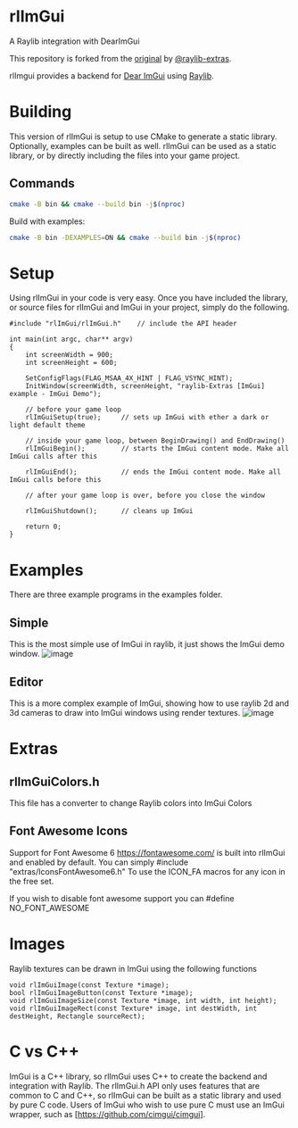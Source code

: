 # rlImGui
A Raylib integration with DearImGui

This repository is forked from the [original](https://github.com/raylib-extras/rlImGui)
 by [@raylib-extras](https://github.com/raylib-extras).

rlImgui provides a backend for [Dear ImGui](https://github.com/ocornut/imgui) using [Raylib](https://www.raylib.com/). 

# Building
This version of rlImGui is setup to use CMake to generate a static library. Optionally, examples can be built 
as well. rlImGui can be used as a static library, or by directly including the files into your game project.

## Commands

```sh
cmake -B bin && cmake --build bin -j$(nproc)
```

Build with examples:

```sh
cmake -B bin -DEXAMPLES=ON && cmake --build bin -j$(nproc)
```

# Setup

Using rlImGui in your code is very easy. Once you have included the library, or source files for rlImGui and ImGui in your project, simply do the following.
```
#include "rlImGui/rlImGui.h"	// include the API header

int main(int argc, char** argv)
{   
    int screenWidth = 900;
    int screenHeight = 600;

    SetConfigFlags(FLAG_MSAA_4X_HINT | FLAG_VSYNC_HINT);
    InitWindow(screenWidth, screenHeight, "raylib-Extras [ImGui] example - ImGui Demo");

    // before your game loop
    rlImGuiSetup(true); 	// sets up ImGui with ether a dark or light default theme

    // inside your game loop, between BeginDrawing() and EndDrawing()
    rlImGuiBegin();			// starts the ImGui content mode. Make all ImGui calls after this

    rlImGuiEnd();			// ends the ImGui content mode. Make all ImGui calls before this

    // after your game loop is over, before you close the window

    rlImGuiShutdown();		// cleans up ImGui

    return 0;
}
```

# Examples
There are three example programs in the examples folder.

## Simple
This is the most simple use of ImGui in raylib, it just shows the ImGui demo window.
![image](https://user-images.githubusercontent.com/322174/136596910-da1b60ae-4a39-48f0-ae84-f568bc396870.png)


## Editor
This is a more complex example of ImGui, showing how to use raylib 2d and 3d cameras to draw into ImGui windows using render textures.
![image](https://user-images.githubusercontent.com/322174/136596949-033ffe0a-2476-4030-988a-5bf5b6e2ade7.png)

# Extras

## rlImGuiColors.h
This file has a converter to change Raylib colors into ImGui Colors

## Font Awesome Icons
Support for Font Awesome 6 https://fontawesome.com/ is built into rlImGui and enabled by default. You can simply
#include "extras/IconsFontAwesome6.h"
To use the ICON_FA macros for any icon in the free set.

If you wish to disable font awesome support you can #define NO_FONT_AWESOME


# Images
Raylib textures can be drawn in ImGui using the following functions
```
void rlImGuiImage(const Texture *image);
bool rlImGuiImageButton(const Texture *image);
void rlImGuiImageSize(const Texture *image, int width, int height);
void rlImGuiImageRect(const Texture* image, int destWidth, int destHeight, Rectangle sourceRect);
```

# C vs C++
ImGui is a C++ library, so rlImGui uses C++ to create the backend and integration with Raylib.
The rlImGui.h API only uses features that are common to C and C++, so rlImGui can be built as a static library and used by pure C code. Users of ImGui who wish to use pure C must use an ImGui wrapper, such as [https://github.com/cimgui/cimgui].


